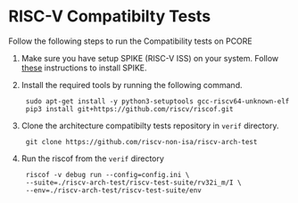 # RISC-V Compatibilty Tests

Follow the following steps to run the Compatibility tests on PCORE


1. Make sure you have setup SPIKE (RISC-V ISS) on your system. Follow [these](https://riscof.readthedocs.io/en/stable/installation.html#install-plugin-models) instructions to install SPIKE.

2. Install the required tools by running the following command.

        sudo apt-get install -y python3-setuptools gcc-riscv64-unknown-elf
        pip3 install git+https://github.com/riscv/riscof.git

3. Clone the architecture compatibilty tests repository in `verif` directory.

        git clone https://github.com/riscv-non-isa/riscv-arch-test

4. Run the riscof from the `verif` directory
        
        riscof -v debug run --config=config.ini \
        --suite=./riscv-arch-test/riscv-test-suite/rv32i_m/I \
        --env=./riscv-arch-test/riscv-test-suite/env

